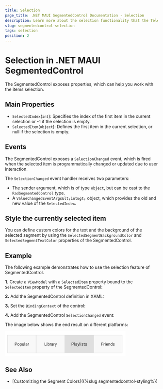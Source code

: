 ```yaml
---
title: Selection
page_title: .NET MAUI SegmentedControl Documentation - Selection
description: Learn more about the selection functionality that the Telerik UI for .NET MAUI SegmentedControl provides.
slug: segmentedcontrol-selection
tags: selection
position: 2
---
```


# Selection in .NET MAUI SegmentedControl

The SegmentedControl exposes properties, which can help you work with the items selection.

## Main Properties

* `SelectedIndex`(`int`): Specifies the index of the first item in the current selection or -1 if the selection is empty.
* `SelectedItem`(`object`): Defines the first item in the current selection, or null if the selection is empty.

## Events

The SegmentedControl exposes a `SelectionChanged` event, which is fired when the selected item is programmatically changed or updated due to user interaction.

The `SelectionChanged` event handler receives two parameters:
* The sender argument, which is of type `object`, but can be cast to the `RadSegmentedControl` type.
* A `ValueChangedEventArgs&lt;int&gt;` object, which provides the old and new value of the `SelectedIndex`.

## Style the currently selected item

You can define custom colors for the text and the background of the selected segment by using the `SelectedSegmentBackgroundColor` and `SelectedSegmentTextColor` properties of the SegmentedControl.

## Example

The following example demonstrates how to use the selection feature of SegmentedControl.

**1.** Create a `ViewModel` with a `SelectedItem` property bound to the `SelectedItem` property of the SegmentedControl:

<snippet id='segmentcontrol-selection-viewmodel' />

**2.** Add the SegmentedControl definition in XAML:

<snippet id='segmentcontrol-selection-xaml' />

**3.** Set the `BindingContext` of the control:

<snippet id='segmentcontrol-selection-bindingcontext' />

**4.** Add the SegmentedControl `SelectionChanged` event:

<snippet id='segmentcontrol-selection-event' />

The image below shows the end result on different platforms:

![.NET MAUI SegmentedControl selection](images/segmentcontrol-selection.png)

## See Also

- [Customizing the Segment Colors]({%slug segmentedcontrol-styling%})
